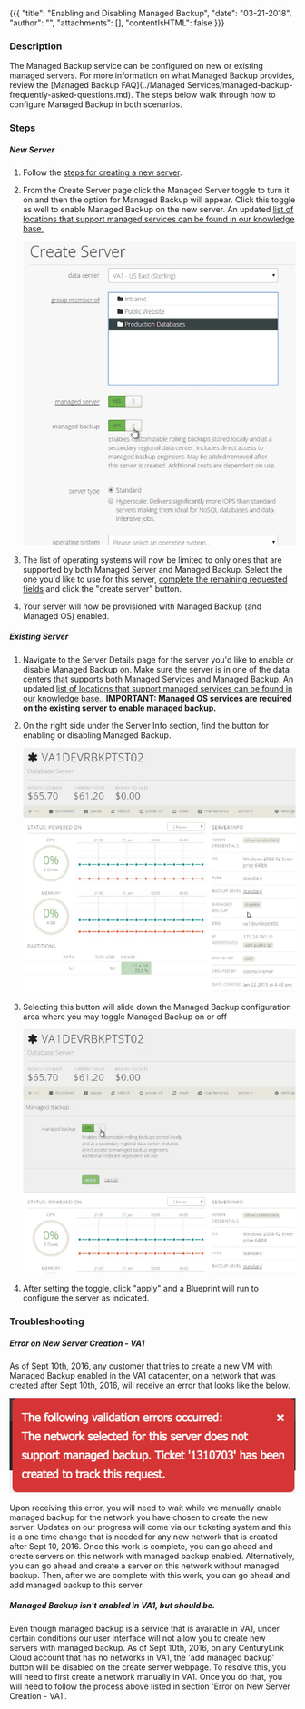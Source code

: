{{{
  "title": "Enabling and Disabling Managed Backup",
  "date": "03-21-2018",
  "author": "",
  "attachments": [],
  "contentIsHTML": false
}}}

### Description
The Managed Backup service can be configured on new or existing managed servers. For more information on what Managed Backup provides, review the [Managed Backup FAQ](../Managed Services/managed-backup-frequently-asked-questions.md). The steps below walk through how to configure Managed Backup in both scenarios.

### Steps

##### New Server
1. Follow the [steps for creating a new server](../Servers/creating-a-new-enterprise-cloud-server.md).

2. From the Create Server page click the Managed Server toggle to turn it on and then the option for Managed Backup will appear. Click this toggle as well to enable Managed Backup on the new server. An updated [list of locations that support managed services can be found in our knowledge base.](../General/CenturyLinkCloud/centuryLink-cloud-feature-availability-matrix.md)

    ![toggle managed services via create server ux](../images/enabling-and-disabling-managed-backup-01.png)

3. The list of operating systems will now be limited to only ones that are supported by both Managed Server and Managed Backup. Select the one you'd like to use for this server, [complete the remaining requested fields](../Servers/creating-a-new-enterprise-cloud-server.md) and click the "create server" button.

4. Your server will now be provisioned with Managed Backup (and Managed OS) enabled.

##### Existing Server
1. Navigate to the Server Details page for the server you'd like to enable or disable Managed Backup on. Make sure the server is in one of the data centers that supports both Managed Services and Managed Backup. An updated [list of locations that support managed services can be found in our knowledge base.](../General/CenturyLinkCloud/centuryLink-cloud-feature-availability-matrix.md). **IMPORTANT: Managed OS services are required on the existing server to enable managed backup.**

2. On the right side under the Server Info section, find the button for enabling or disabling Managed Backup.

    ![existing server managed backup button](../images/enabling-and-disabling-managed-backup-02.png)

3. Selecting this button will slide down the Managed Backup configuration area where you may toggle Managed Backup on or off

    ![toggle managed backup on or off](../images/enabling-and-disabling-managed-backup-03.png)

4. After setting the toggle, click "apply" and a Blueprint will run to configure the server as indicated.

### Troubleshooting

##### Error on New Server Creation - VA1
As of Sept 10th, 2016, any customer that tries to create a new VM with Managed Backup enabled in the VA1 datacenter, on a network that was created after Sept 10th, 2016, will receive an error that looks like the below.

  ![managed backup error](../images/managed-backup-manual-ticket-error-example.png)

Upon receiving this error, you will need to wait while we manually enable managed backup for the network you have chosen to create the new server. Updates on our progress will come via our ticketing system and this is a one time change that is needed for any new network that is created after Sept 10, 2016. Once this work is complete, you can go ahead and create servers on this network with managed backup enabled. Alternatively, you can go ahead and create a server on this network without managed backup. Then, after we are complete with this work, you can go ahead and add managed backup to this server.

##### Managed Backup isn't enabled in VA1, but should be.
Even though managed backup is a service that is available in VA1, under certain conditions our user interface will not allow you to create new servers with managed backup. As of Sept 10th, 2016, on any CenturyLink Cloud account that has no networks in VA1, the 'add managed backup' button will be disabled on the create server webpage. To resolve this, you will need to first create a network manually in VA1. Once you do that, you will need to follow the process above listed in section 'Error on New Server Creation - VA1'.
